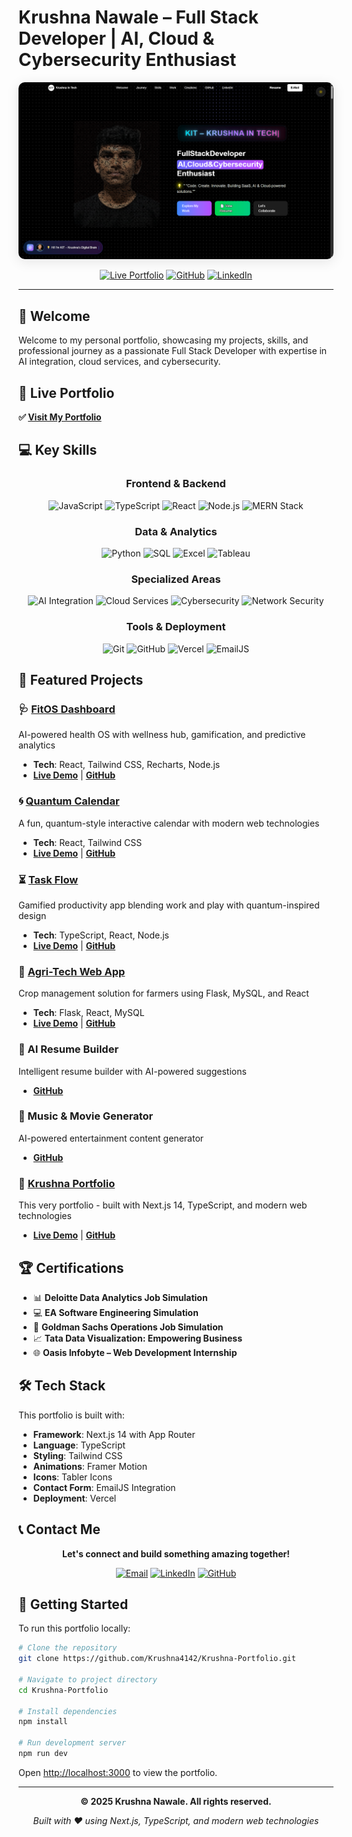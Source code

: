 # Krushna Nawale – Full Stack Developer | AI, Cloud & Cybersecurity Enthusiast

<div align="center">
  <img src="./public/dash.png" alt="Portfolio Dashboard" width="800" style="border-radius: 10px; box-shadow: 0 4px 20px rgba(0,0,0,0.1);">
</div>

<div align="center">
  
  [![Live Portfolio](https://img.shields.io/badge/🌐_Live_Portfolio-Visit_Now-blue?style=for-the-badge)](https://krushna-portfolio-web.vercel.app/)
  [![GitHub](https://img.shields.io/badge/GitHub-Profile-black?style=for-the-badge&logo=github)](https://github.com/Krushna4142)
  [![LinkedIn](https://img.shields.io/badge/LinkedIn-Connect-blue?style=for-the-badge&logo=linkedin)](https://www.linkedin.com/in/krushna4142)
  
</div>

---

## 👋 Welcome

Welcome to my personal portfolio, showcasing my projects, skills, and professional journey as a passionate Full Stack Developer with expertise in AI integration, cloud services, and cybersecurity.

## 🚀 Live Portfolio

**✅ [Visit My Portfolio](https://krushna-portfolio-web.vercel.app/)**

## 💻 Key Skills

<div align="center">

### Frontend & Backend
![JavaScript](https://img.shields.io/badge/JavaScript-F7DF1E?style=flat-square&logo=javascript&logoColor=black)
![TypeScript](https://img.shields.io/badge/TypeScript-3178C6?style=flat-square&logo=typescript&logoColor=white)
![React](https://img.shields.io/badge/React-61DAFB?style=flat-square&logo=react&logoColor=black)
![Node.js](https://img.shields.io/badge/Node.js-339933?style=flat-square&logo=nodedotjs&logoColor=white)
![MERN Stack](https://img.shields.io/badge/MERN-Stack-green?style=flat-square)

### Data & Analytics
![Python](https://img.shields.io/badge/Python-3776AB?style=flat-square&logo=python&logoColor=white)
![SQL](https://img.shields.io/badge/SQL-4479A1?style=flat-square&logo=mysql&logoColor=white)
![Excel](https://img.shields.io/badge/Excel-217346?style=flat-square&logo=microsoftexcel&logoColor=white)
![Tableau](https://img.shields.io/badge/Tableau-E97627?style=flat-square&logo=tableau&logoColor=white)

### Specialized Areas
![AI Integration](https://img.shields.io/badge/AI_Integration-FF6B6B?style=flat-square)
![Cloud Services](https://img.shields.io/badge/Cloud_Services-4285F4?style=flat-square)
![Cybersecurity](https://img.shields.io/badge/Cybersecurity-FF4444?style=flat-square)
![Network Security](https://img.shields.io/badge/Network_Security-orange?style=flat-square)

### Tools & Deployment
![Git](https://img.shields.io/badge/Git-F05032?style=flat-square&logo=git&logoColor=white)
![GitHub](https://img.shields.io/badge/GitHub-181717?style=flat-square&logo=github&logoColor=white)
![Vercel](https://img.shields.io/badge/Vercel-000000?style=flat-square&logo=vercel&logoColor=white)
![EmailJS](https://img.shields.io/badge/EmailJS-blue?style=flat-square)

</div>

## 🎯 Featured Projects

### 🩺 [FitOS Dashboard](https://krushna-fitos.vercel.app/)
AI-powered health OS with wellness hub, gamification, and predictive analytics
- **Tech**: React, Tailwind CSS, Recharts, Node.js
- **[Live Demo](https://krushna-fitos.vercel.app/)** | **[GitHub](https://github.com/Krushna4142/fitos-dashboard)**

### 🌀 [Quantum Calendar](https://krushna4142.github.io/quantum-calendar-/)
A fun, quantum-style interactive calendar with modern web technologies
- **Tech**: React, Tailwind CSS
- **[Live Demo](https://krushna4142.github.io/quantum-calendar-/)** | **[GitHub](https://github.com/Krushna4142/quantum-calendar-)**

### ⏳ [Task Flow](https://task-flow-krushna-one.vercel.app/)
Gamified productivity app blending work and play with quantum-inspired design
- **Tech**: TypeScript, React, Node.js
- **[Live Demo](https://task-flow-krushna-one.vercel.app/)** | **[GitHub](https://github.com/Krushna4142/task-flow)**

### 🌱 [Agri-Tech Web App](https://agritech-by-krushna-app.vercel.app/)
Crop management solution for farmers using Flask, MySQL, and React
- **Tech**: Flask, React, MySQL
- **[Live Demo](https://agritech-by-krushna-app.vercel.app/)** | **[GitHub](https://github.com/Krushna4142/AgritechWebApp)**

### 📄 AI Resume Builder
Intelligent resume builder with AI-powered suggestions
- **[GitHub](https://github.com/Krushna4142/AI-Resume-Builder)**

### 🎵 Music & Movie Generator
AI-powered entertainment content generator
- **[GitHub](https://github.com/Krushna4142/Music-Movie-Generator)**

### 💼 [Krushna Portfolio](https://krushna-portfolio-web.vercel.app/)
This very portfolio - built with Next.js 14, TypeScript, and modern web technologies
- **[Live Demo](https://krushna-portfolio-web.vercel.app/)** | **[GitHub](https://github.com/Krushna4142/Krushna-Portfolio)**

## 🏆 Certifications

- 📊 **Deloitte Data Analytics Job Simulation**
- 💻 **EA Software Engineering Simulation**
- 🏦 **Goldman Sachs Operations Job Simulation**
- 📈 **Tata Data Visualization: Empowering Business**
- 🌐 **Oasis Infobyte – Web Development Internship**

## 🛠️ Tech Stack

This portfolio is built with:

- **Framework**: Next.js 14 with App Router
- **Language**: TypeScript
- **Styling**: Tailwind CSS
- **Animations**: Framer Motion
- **Icons**: Tabler Icons
- **Contact Form**: EmailJS Integration
- **Deployment**: Vercel

## 📞 Contact Me

<div align="center">

**Let's connect and build something amazing together!**

[![Email](https://img.shields.io/badge/Email-krushnanawale4142@gmail.com-red?style=for-the-badge&logo=gmail)](mailto:krushnanawale4142@gmail.com)
[![LinkedIn](https://img.shields.io/badge/LinkedIn-Connect-blue?style=for-the-badge&logo=linkedin)](https://www.linkedin.com/in/krushna4142)
[![GitHub](https://img.shields.io/badge/GitHub-Follow-black?style=for-the-badge&logo=github)](https://github.com/Krushna4142)

</div>

## 🚀 Getting Started

To run this portfolio locally:

```bash
# Clone the repository
git clone https://github.com/Krushna4142/Krushna-Portfolio.git

# Navigate to project directory
cd Krushna-Portfolio

# Install dependencies
npm install

# Run development server
npm run dev
```

Open [http://localhost:3000](http://localhost:3000) to view the portfolio.

---

<div align="center">
  
**© 2025 Krushna Nawale. All rights reserved.**

*Built with ❤️ using Next.js, TypeScript, and modern web technologies*

</div>
